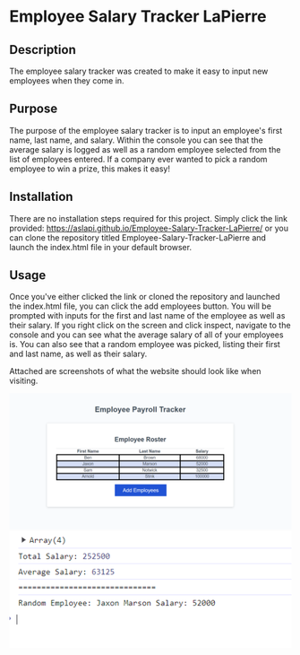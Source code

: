 # Employee Salary Tracker LaPierre

## Description

The employee salary tracker was created to make it easy to input new employees when they come in. 

## Purpose

The purpose of the employee salary tracker is to input an employee's first name, last name, and salary. Within the console you can see that the average salary is logged as well as a random employee selected from the list of employees entered. If a company ever wanted to pick a random employee to win a prize, this makes it easy!

## Installation

There are no installation steps required for this project. Simply click the link provided: https://aslapi.github.io/Employee-Salary-Tracker-LaPierre/ or you can clone the repository titled Employee-Salary-Tracker-LaPierre and launch the index.html file in your default browser.

## Usage

Once you've either clicked the link or cloned the repository and launched the index.html file, you can click the add employees button. You will be prompted with inputs for the first and last name of the employee as well as their salary. If you right click on the screen and click inspect, navigate to the console and you can see what the average salary of all of your employees is. You can also see that a random employee was picked, listing their first and last name, as well as their salary.

Attached are screenshots of what the website should look like when visiting.

![Alt text](./assets/images/payrolltracker.png?raw=true "Main webpage")
![Alt text](./assets/images/payrolltrackerconsole.png?raw=true "Console")